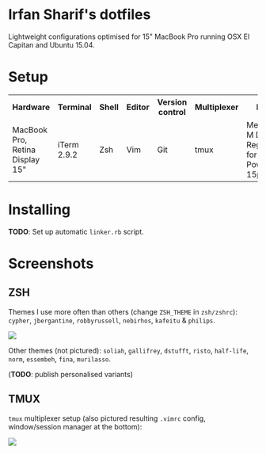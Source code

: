 # Irfan Sharif's dotfiles

Lightweight configurations optimised for 15" MacBook Pro running OSX El Capitan and Ubuntu 15.04.

# Setup

<table>
  <tr>
    <th>Hardware</th>
    <th>Terminal</th>
    <th>Shell</th>
    <th>Editor</th>
    <th>Version control</th>
    <th>Multiplexer</th>
    <th>Font</th>
  </tr>
  <tr>
    <td>MacBook Pro, Retina Display 15"</td>
    <td>iTerm 2.9.2</td>
    <td>Zsh</td>
    <td>Vim</td>
    <td>Git</td>
    <td>tmux</td>
    <td>Meslo LG M DZ Regular for Powerline 15pt</td>
  </tr>
  <!--![](http://i.imgur.com/a6gcn9U.png)-->
</table>

# Installing

**TODO**: Set up automatic `linker.rb` script.

# Screenshots
## ZSH
Themes I use more often than others (change `ZSH_THEME` in `zsh/zshrc`): `cypher`, `jbergantine`, `robbyrussell`, `nebirhos`, `kafeitu` & `philips`.

![](http://i.imgur.com/1Hc8FYg.png)


Other themes (not pictured): `soliah`, `gallifrey`, `dstufft`, `risto`, `half-life`, `norm`, `essembeh`, `fina`, `murilasso`.

 (**TODO**: publish personalised variants)

## TMUX
`tmux` multiplexer setup (also pictured resulting `.vimrc` config, window/session manager at the bottom):

![](http://i.imgur.com/lp2MysK.png)